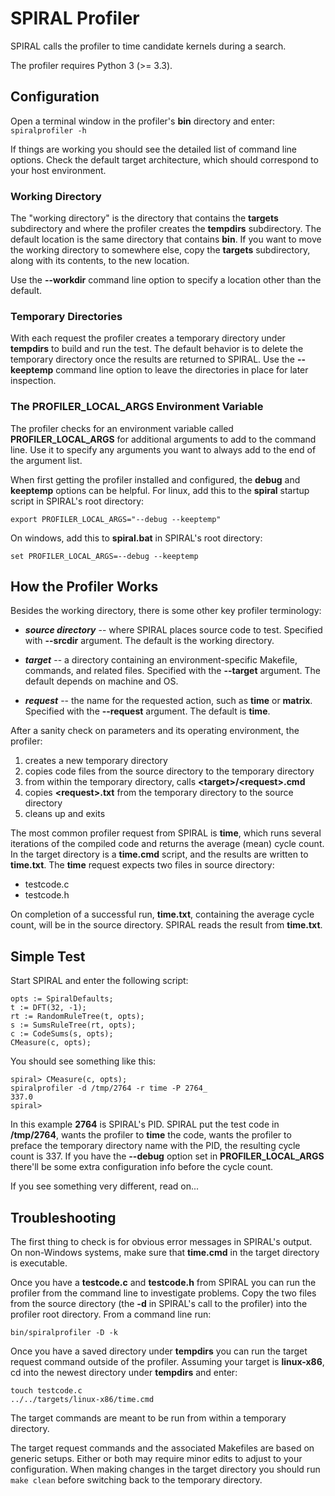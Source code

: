 SPIRAL Profiler
===============

SPIRAL calls the profiler to time candidate kernels during a search.

The profiler requires Python 3 (>= 3.3).


Configuration
-------------

Open a terminal window in the profiler's **bin** directory and enter: ```spiralprofiler -h```

If things are working you should see the detailed list of command line options.  Check the default target architecture, which should correspond to your host environment.

### Working Directory

The "working directory" is the directory that contains the **targets** subdirectory and where the profiler creates the **tempdirs** subdirectory.  The default location is the same directory that contains **bin**.  If you want to move the working directory to somewhere else, copy the **targets** subdirectory, along with its contents, to the new location.

Use the **--workdir** command line option to specify a location other than the default.

### Temporary Directories

With each request the profiler creates a temporary directory under **tempdirs**  to build and run the test.  The default behavior is to delete the temporary directory once the results are returned to SPIRAL.  Use the **--keeptemp** command line option to leave the directories in place for later inspection.

### The PROFILER_LOCAL_ARGS Environment Variable

The profiler checks for an environment variable called **PROFILER_LOCAL_ARGS** for additional arguments to add to the command line.  Use it to specify any arguments you want to always add to the end of the argument list.

When first getting the profiler installed and configured, the **debug** and **keeptemp** options can be helpful.  For linux, add this to the **spiral** startup script in SPIRAL's root directory:
```
export PROFILER_LOCAL_ARGS="--debug --keeptemp"
```
On windows, add this to **spiral.bat** in SPIRAL's root directory:
```
set PROFILER_LOCAL_ARGS=--debug --keeptemp
```

How the Profiler Works
----------------------

Besides the working directory, there is some other key profiler terminology:

* ***source directory*** -- where SPIRAL places source code to test.  Specified with **--srcdir** argument.  The default is the working directory.

* ***target*** -- a directory containing an environment-specific Makefile, commands, and related files.  Specified with the **--target** argument.  The default depends on machine and OS.

* ***request*** -- the name for the requested action, such as **time** or **matrix**.  Specified with the **--request** argument.  The default is **time**. 

After a sanity check on parameters and its operating environment, the profiler:

1. creates a new temporary directory
1. copies code files from the source directory to the temporary directory
1. from within the temporary directory, calls **&lt;target>/&lt;request>.cmd**
1. copies **&lt;request>.txt** from the temporary directory to the source directory
1. cleans up and exits

The most common profiler request from SPIRAL is **time**, which runs several iterations of the compiled code and returns the average (mean) cycle count.  In the target directory is a **time.cmd** script, and the results are written to **time.txt**.  The **time** request expects two files in source directory:

* testcode.c
* testcode.h

On completion of a successful run, **time.txt**, containing the average cycle count, will be in the source directory.  SPIRAL reads the result from **time.txt**.

Simple Test
-----------

Start SPIRAL and enter the following script:
```
opts := SpiralDefaults;
t := DFT(32, -1);
rt := RandomRuleTree(t, opts);
s := SumsRuleTree(rt, opts);
c := CodeSums(s, opts);
CMeasure(c, opts);
```

You should see something like this:
```
spiral> CMeasure(c, opts);
spiralprofiler -d /tmp/2764 -r time -P 2764_
337.0
spiral> 
```
In this example **2764** is SPIRAL's PID.  SPIRAL put the test code in **/tmp/2764**, wants the profiler to **time** the code, wants the profiler to preface the temporary directory name with the PID, the resulting cycle count is 337.  If you have the **--debug** option set in **PROFILER_LOCAL_ARGS** there'll be some extra configuration info before the cycle count.

If you see something very different, read on...

Troubleshooting
---------------
The first thing to check is for obvious error messages in SPIRAL's output. On non-Windows systems, make sure that **time.cmd** in the target directory is executable.

Once you have a **testcode.c** and **testcode.h** from SPIRAL you can run the profiler from the command line to investigate problems.  Copy the two files from the source directory (the **-d** in SPIRAL's call to the profiler) into the profiler root directory.  From a command line run:
```
bin/spiralprofiler -D -k
```
Once you have a saved directory under **tempdirs** you can run the target request command outside of the profiler. Assuming your target is **linux-x86**, cd into the newest directory under **tempdirs** and enter:
```
touch testcode.c
../../targets/linux-x86/time.cmd
```
The target commands are meant to be run from within a temporary directory.

The target request commands and the associated Makefiles are based on generic setups.  Either or both may require minor edits to adjust to your configuration.  When making changes in the target directory you should run ```make clean``` before switching back to the temporary directory.




